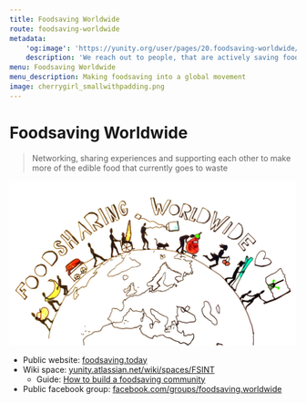 ```yaml
---
title: Foodsaving Worldwide
route: foodsaving-worldwide
metadata:
    'og:image': 'https://yunity.org/user/pages/20.foodsaving-worldwide/cherrygirl_smallwithpadding.png'
    description: 'We reach out to people, that are actively saving food and aim to create a tightly-knit global movement of foodsavers'
menu: Foodsaving Worldwide
menu_description: Making foodsaving into a global movement
image: cherrygirl_smallwithpadding.png
---
```


# Foodsaving Worldwide

> Networking, sharing experiences and supporting each other to make more of the edible food that currently goes to waste

![](luisa_fsww.jpg)

* Public website: [foodsaving.today](https://foodsaving.today/en?target=_blank)
* Wiki space: [yunity.atlassian.net/wiki/spaces/FSINT](https://yunity.atlassian.net/wiki/spaces/FSINT?target=_blank)
  * Guide: [How to build a foodsaving community](https://yunity.atlassian.net/wiki/display/FSINT/How+to+build+a+foodsaving+community)
* Public facebook group: [facebook.com/groups/foodsaving.worldwide](https://www.facebook.com/groups/foodsaving.worldwide/?target=_blank)
